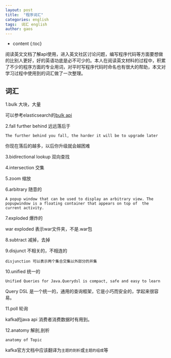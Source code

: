 ```yaml
---
layout: post
title:  "程序词汇"
categories: english
tags:  词汇 english
author: gaos
---
```


* content
{:toc}

阅读英文文档了解api使用，进入英文社区讨论问题，编写程序代码等方面要想做的比别人更好，好的英语功底是必不可少的。本人在阅读英文材料的过程中，积累了不少的程序方面的专业用词，对平时写程序代码时命名也有很大的帮助，本文对学习过程中使用到的词汇做了一次整理。




## 词汇
1.bulk 大块，大量 

可以参考elasticsearch的[bulk api](https://www.elastic.co/guide/en/elasticsearch/client/java-api/5.2/java-docs-bulk.html#java-docs-bulk)

2.fall further behind 远远落后于

`The further behind you fall, the harder it will be to upgrade later` 

你现在落后的越多，以后你升级就会越困难

3.bidirectional lookup 双向查找

4.intersection   交集

5.zoom            缩放

6.arbitrary         随意的 

`A popup window that can be used to display an arbitrary view. The popupwindow is a floating container that appears on top of 
the current activity.`

7.exploded        爆炸的        

war exploded  表示war文件夹，不是.war包

8.subtract  减掉，去掉

9.disjunct  不相关的，不相连的

`disjunction 可以表示两个集合交集以外部分的并集`

10.unified 统一的 

`Unified Queries for Java.Querydsl is compact, safe and easy to learn`

Query DSL 是一个统一的，通用的查询框架，它是小巧而安全的，学起来很容易。

11.poll 轮询

kafka的java api 消费者消费数据时有用到。

12.anatomy 解剖,剖析

```anatomy of Topic```

kafka官方文档中应该翻译为`主题的剖析`或`主题的组成`等